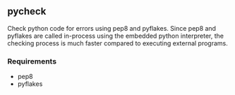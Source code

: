 ## pycheck

Check python code for errors using pep8 and pyflakes. Since pep8 and pyflakes are called in-process using the embedded python interpreter,
the checking process is much faster compared to executing external programs.

### Requirements

* pep8
* pyflakes
